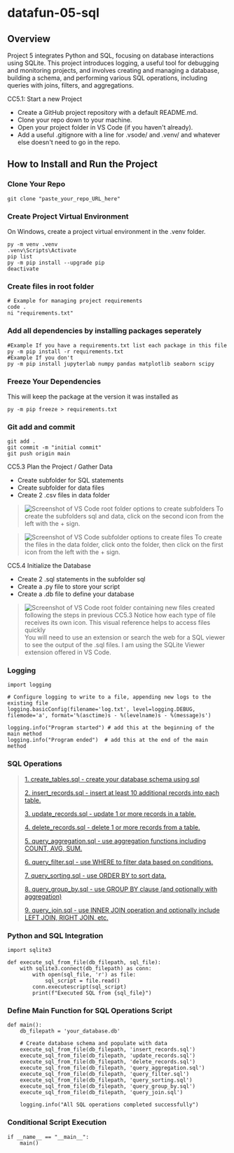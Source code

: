 # datafun-05-sql

## Overview
Project 5 integrates Python and SQL, focusing on database interactions using SQLite. This project introduces logging, a useful tool for debugging and monitoring projects, and involves creating and managing a database, building a schema, and performing various SQL operations, including queries with joins, filters, and aggregations.

CC5.1: Start a new Project

+ Create a GitHub project repository with a default README.md.
+ Clone your repo down to your machine. 
+ Open your project folder in VS Code (if you haven't already).
+ Add a useful .gitignore with a line for .vsode/ and .venv/ and whatever else doesn't need to go in the repo. 

## How to Install and Run the Project

### Clone Your Repo

```shell
git clone "paste_your_repo_URL_here"
```

### Create Project Virtual Environment

On Windows, create a project virtual environment in the .venv folder. 

```shell
py -m venv .venv
.venv\Scripts\Activate
pip list
py -m pip install --upgrade pip
deactivate
```

### Create files in root folder

```shell
# Example for managing project requirements
code .
ni "requirements.txt"
```

### Add all dependencies by installing packages seperately
```shell
#Example If you have a requirements.txt list each package in this file
py -m pip install -r requirements.txt
#Example If you don't
py -m pip install jupyterlab numpy pandas matplotlib seaborn scipy
```

### Freeze Your Dependencies
This will keep the package at the version it was installed as
```shell
py -m pip freeze > requirements.txt
```

### Git add and commit 

```shell
git add .
git commit -m "initial commit"
git push origin main
```

CC5.3 Plan the Project / Gather Data

+ Create subfolder for SQL statements
+ Create subfolder for data files
+ Create 2 .csv files in data folder

>![Screenshot of VS Code root folder options to create subfolders](https://photos.onedrive.com/photo/2CDC775A7AE09336!s02de82609ff24471b51b1e2cebfb9e74?view=all)
> To create the subfolders sql and data, click on the second icon from the left with the + sign.

>![Screenshot of VS Code subfolder options to create files](https://photos.onedrive.com/photo/2CDC775A7AE09336!sf9112f3e76fa44c2a71cb080c3a793c8?view=all)
> To create the files in the data folder, click onto the folder, then click on the first icon from the left with the + sign.

CC5.4 Initialize the Database

+ Create 2 .sql statements in the subfolder sql
+ Create a .py file to store your script
+ Create a .db file to define your database

>![Screenshot of VS Code root folder containing new files created following the steps in previous CC5.3 Notice how each type of file receives its own icon. This visual reference helps to access files quickly](https://photos.onedrive.com/photo/2CDC775A7AE09336!s522d34344cc545e7ae2802b45ea05d45?view=all)
> You will need to use an extension or search the web for a SQL viewer to see the output of the .sql files.
> I am using the SQLite Viewer extension offered in VS Code.

### Logging

```shell
import logging

# Configure logging to write to a file, appending new logs to the existing file
logging.basicConfig(filename='log.txt', level=logging.DEBUG, filemode='a', format='%(asctime)s - %(levelname)s - %(message)s')

logging.info("Program started") # add this at the beginning of the main method
logging.info("Program ended")  # add this at the end of the main method
```

### SQL Operations

> [1. create_tables.sql - create your database schema using sql](https://github.com/Bdowdle4/datafun-05-sql/blob/main/sql/create_tables.sql)
>
>[2. insert_records.sql - insert at least 10 additional records into each table.](https://github.com/Bdowdle4/datafun-05-sql/blob/main/sql/insert_records.sql)
>
>[3. update_records.sql - update 1 or more records in a table.](https://github.com/Bdowdle4/datafun-05-sql/blob/main/sql/update_records.sql)
>
>[4. delete_records.sql - delete 1 or more records from a table.](https://github.com/Bdowdle4/datafun-05-sql/blob/main/sql/delete_records.sql)
>
>[5. query_aggregation.sql - use aggregation functions including COUNT, AVG, SUM.](https://github.com/Bdowdle4/datafun-05-sql/blob/main/sql/query_aggregation.sql)
>
>[6. query_filter.sql - use WHERE to filter data based on conditions.](https://github.com/Bdowdle4/datafun-05-sql/blob/main/sql/query_filter.sql)
>
>[7. query_sorting.sql - use ORDER BY to sort data.](https://github.com/Bdowdle4/datafun-05-sql/blob/main/sql/query_aggregation.sql)
>
>[8. query_group_by.sql - use GROUP BY clause (and optionally with aggregation)](https://github.com/Bdowdle4/datafun-05-sql/blob/main/sql/query_group_by.sql)
>
>[9. query_join.sql - use INNER JOIN operation and optionally include LEFT JOIN, RIGHT JOIN, etc.](https://github.com/Bdowdle4/datafun-05-sql/blob/main/sql/query_join.sql)

### Python and SQL Integration

```shell
import sqlite3

def execute_sql_from_file(db_filepath, sql_file):
    with sqlite3.connect(db_filepath) as conn:
        with open(sql_file, 'r') as file:
            sql_script = file.read()
        conn.executescript(sql_script)
        print(f"Executed SQL from {sql_file}")
```

### Define Main Function for SQL Operations Script

```shell
def main():
    db_filepath = 'your_database.db'

    # Create database schema and populate with data
    execute_sql_from_file(db_filepath, 'insert_records.sql')
    execute_sql_from_file(db_filepath, 'update_records.sql')
    execute_sql_from_file(db_filepath, 'delete_records.sql')
    execute_sql_from_file(db_filepath, 'query_aggregation.sql')
    execute_sql_from_file(db_filepath, 'query_filter.sql')
    execute_sql_from_file(db_filepath, 'query_sorting.sql')
    execute_sql_from_file(db_filepath, 'query_group_by.sql')
    execute_sql_from_file(db_filepath, 'query_join.sql')

    logging.info("All SQL operations completed successfully")
```

### Conditional Script Execution

```shell
if __name__ == "__main__":
    main()
```    